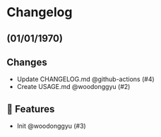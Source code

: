 # Changelog

##  (01/01/1970)
## Changes

- Update CHANGELOG.md @github-actions (#4)
- Create USAGE.md @woodonggyu (#2)

## 🚀 Features

- Init @woodonggyu (#3)
